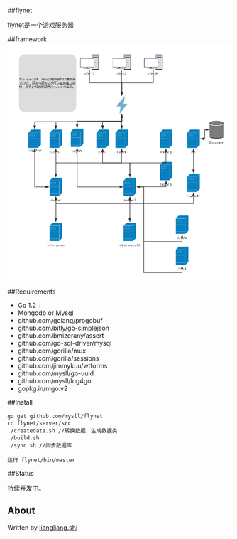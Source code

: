 ##flynet

  flynet是一个游戏服务器

##framework
![framework](pic/server.png)

##Requirements

- Go 1.2 +
- Mongodb or Mysql
- github.com/golang/progobuf
- github.com/bitly/go-simplejson
- github.com/bmizerany/assert
- github.com/go-sql-driver/mysql
- github.com/gorilla/mux
- github.com/gorilla/sessions
- github.com/jimmykuu/wtforms
- github.com/mysll/go-uuid
- github.com/mysll/log4go
- gopkg.in/mgo.v2

##Install

	go get github.com/mysll/flynet
	cd flynet/server/src
	./createdata.sh //转换数据，生成数据类
	./build.sh
	./sync.sh //同步数据库

	运行 flynet/bin/master

##Status

  持续开发中。

About
---------------------------------
  Written by [liangliang.shi](mailto:liangliang.shi@gmail.com) 